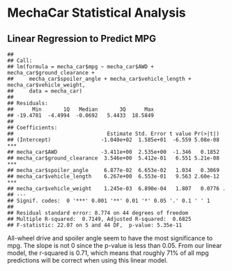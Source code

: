 MechaCar Statistical Analysis
================

## Linear Regression to Predict MPG

    ## 
    ## Call:
    ## lm(formula = mecha_car$mpg ~ mecha_car$AWD + mecha_car$ground_clearance + 
    ##     mecha_car$spoiler_angle + mecha_car$vehicle_length + mecha_car$vehicle_weight, 
    ##     data = mecha_car)
    ## 
    ## Residuals:
    ##      Min       1Q   Median       3Q      Max 
    ## -19.4701  -4.4994  -0.0692   5.4433  18.5849 
    ## 
    ## Coefficients:
    ##                              Estimate Std. Error t value Pr(>|t|)    
    ## (Intercept)                -1.040e+02  1.585e+01  -6.559 5.08e-08 ***
    ## mecha_car$AWD              -3.411e+00  2.535e+00  -1.346   0.1852    
    ## mecha_car$ground_clearance  3.546e+00  5.412e-01   6.551 5.21e-08 ***
    ## mecha_car$spoiler_angle     6.877e-02  6.653e-02   1.034   0.3069    
    ## mecha_car$vehicle_length    6.267e+00  6.553e-01   9.563 2.60e-12 ***
    ## mecha_car$vehicle_weight    1.245e-03  6.890e-04   1.807   0.0776 .  
    ## ---
    ## Signif. codes:  0 '***' 0.001 '**' 0.01 '*' 0.05 '.' 0.1 ' ' 1
    ## 
    ## Residual standard error: 8.774 on 44 degrees of freedom
    ## Multiple R-squared:  0.7149, Adjusted R-squared:  0.6825 
    ## F-statistic: 22.07 on 5 and 44 DF,  p-value: 5.35e-11

All-wheel drive and spoiler angle seem to have the most significance to
mpg. The slope is not 0 since the p-value is less than 0.05. From our
linear model, the r-squared is 0.71, which means that roughly 71% of all
mpg predictions will be correct when using this linear model.
